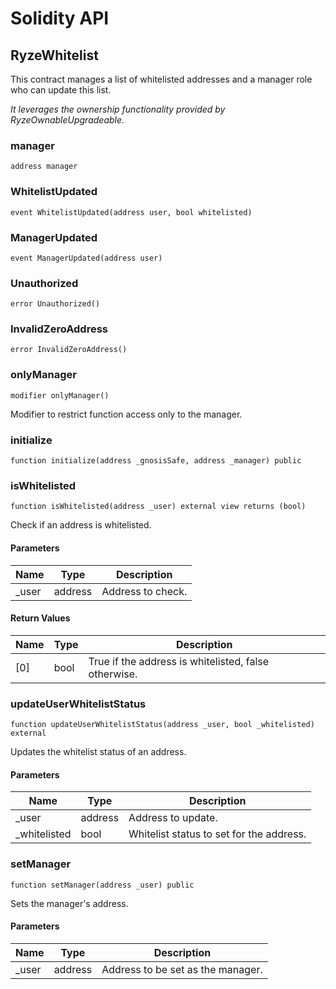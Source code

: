 # Solidity API

## RyzeWhitelist

This contract manages a list of whitelisted addresses and a manager role who can update this list.

_It leverages the ownership functionality provided by RyzeOwnableUpgradeable._

### manager

```solidity
address manager
```

### WhitelistUpdated

```solidity
event WhitelistUpdated(address user, bool whitelisted)
```

### ManagerUpdated

```solidity
event ManagerUpdated(address user)
```

### Unauthorized

```solidity
error Unauthorized()
```

### InvalidZeroAddress

```solidity
error InvalidZeroAddress()
```

### onlyManager

```solidity
modifier onlyManager()
```

Modifier to restrict function access only to the manager.

### initialize

```solidity
function initialize(address _gnosisSafe, address _manager) public
```

### isWhitelisted

```solidity
function isWhitelisted(address _user) external view returns (bool)
```

Check if an address is whitelisted.

#### Parameters

| Name | Type | Description |
| ---- | ---- | ----------- |
| _user | address | Address to check. |

#### Return Values

| Name | Type | Description |
| ---- | ---- | ----------- |
| [0] | bool | True if the address is whitelisted, false otherwise. |

### updateUserWhitelistStatus

```solidity
function updateUserWhitelistStatus(address _user, bool _whitelisted) external
```

Updates the whitelist status of an address.

#### Parameters

| Name | Type | Description |
| ---- | ---- | ----------- |
| _user | address | Address to update. |
| _whitelisted | bool | Whitelist status to set for the address. |

### setManager

```solidity
function setManager(address _user) public
```

Sets the manager's address.

#### Parameters

| Name | Type | Description |
| ---- | ---- | ----------- |
| _user | address | Address to be set as the manager. |

